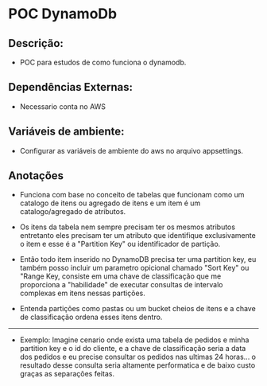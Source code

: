 # POC DynamoDb

## Descrição:

- POC para estudos de como funciona o dynamodb.


## Dependências Externas:

- Necessario conta no AWS


## Variáveis de ambiente:

- Configurar as variáveis de ambiente do aws no arquivo appsettings.


## Anotações

- Funciona com base no conceito de tabelas que funcionam como um catalogo de itens ou agregado de itens e um item é um catalogo/agregado de atributos.

- Os itens da tabela nem sempre precisam ter os mesmos atributos entretanto eles precisam ter um atributo que identifique exclusivamente o item e esse é a "Partition Key" ou identificador de partição.

- Então todo item inserido no DynamoDB precisa ter uma partition key, eu também posso incluir um parametro opicional chamado "Sort Key" ou "Range Key, consiste em uma chave de classificação que me proporciona a "habilidade" de executar consultas de intervalo complexas em itens nessas partições.

- Entenda partições como pastas ou um bucket cheios de itens e a chave de classificação ordena esses itens dentro.

---

- Exemplo: Imagine cenario onde exista uma tabela de pedidos e minha partition key e o id do cliente, e a chave de classificação seria a data dos pedidos e eu precise consultar os pedidos nas ultimas 24 horas... o resultado desse consulta seria altamente performatica e de baixo custo graças as separações feitas.


